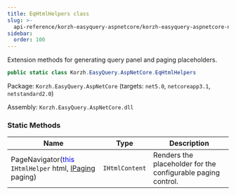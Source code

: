 ```yaml
---
title: EqHtmlHelpers class
slug: >-
  api-reference/korzh-easyquery-aspnetcore/korzh-easyquery-aspnetcore-namespace/eqhtmlhelpers-class
sidebar:
  order: 100
---
```


Extension methods for generating query panel and paging placeholders.
```csharp
public static class Korzh.EasyQuery.AspNetCore.EqHtmlHelpers

```
Package: `Korzh.EasyQuery.AspNetCore` (targets: `net5.0`, `netcoreapp3.1`, `netstandard2.0`)

Assembly: `Korzh.EasyQuery.AspNetCore.dll`

### Static Methods

| Name | Type | Description | 
| --- | --- | --- | 
| PageNavigator(<span style='color: blue'>this</span> `IHtmlHelper` html, [IPaging](///easyquery/docs/api-reference/korzh-easyquery/korzh-easyquery-services-namespace/ipaging-interface) paging) | `IHtmlContent` | Renders the placeholder for the configurable paging control. |
